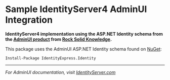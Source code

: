 # Sample IdentityServer4 AdminUI Integration
**IdentityServer4 implementation using the ASP.NET Identity schema from the [AdminUI product](https://www.identityserver.com/products/adminui) from [Rock Solid Knowledge](https://www.rocksolidknowledge.com).**

This package uses the AdminUI ASP.NET Identity schema found on [NuGet](https://www.nuget.org/packages/IdentityExpress.Identity/):

`Install-Package IdentityExpress.Identity`

---

*For AdminUI documentation, visit [IdentityServer.com](https://www.identityserver.com/documentation/adminui/)*
